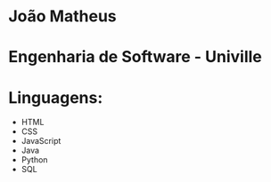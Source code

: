 # João Matheus

<h1> Engenharia de Software - Univille </h1>
<h1> Linguagens: </h1> <ul>
        <li>HTML</li>
        <li>CSS</li>
        <li>JavaScript</li>
        <li>Java</li>
        <li>Python</li>
        <li>SQL</li>
</ul>




